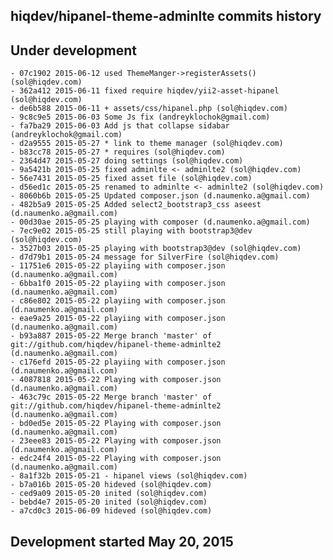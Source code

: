 hiqdev/hipanel-theme-adminlte commits history
---------------------------------------------

## Under development

    - 07c1902 2015-06-12 used ThemeManger->registerAssets() (sol@hiqdev.com)
    - 362a412 2015-06-11 fixed require hiqdev/yii2-asset-hipanel (sol@hiqdev.com)
    - de6b588 2015-06-11 + assets/css/hipanel.php (sol@hiqdev.com)
    - 9c8c9e5 2015-06-03 Some Js fix (andreyklochok@gmail.com)
    - fa7ba29 2015-06-03 Add js that collapse sidabar (andreyklochok@gmail.com)
    - d2a9555 2015-05-27 * link to theme manager (sol@hiqdev.com)
    - b83cc78 2015-05-27 * requires (sol@hiqdev.com)
    - 2364d47 2015-05-27 doing settings (sol@hiqdev.com)
    - 9a5421b 2015-05-25 fixed adminlte <- adminlte2 (sol@hiqdev.com)
    - 56e7431 2015-05-25 fixed asset file (sol@hiqdev.com)
    - d56ed1c 2015-05-25 renamed to adminlte <- adminlte2 (sol@hiqdev.com)
    - 8060b6b 2015-05-25 Updated composer.json (d.naumenko.a@gmail.com)
    - 482b5a9 2015-05-25 Added select2_bootstrap3_css aseest (d.naumenko.a@gmail.com)
    - 00d30ae 2015-05-25 playing with composer (d.naumenko.a@gmail.com)
    - 7ec9e02 2015-05-25 still playing with bootstrap3@dev (sol@hiqdev.com)
    - 3527b03 2015-05-25 playing with bootstrap3@dev (sol@hiqdev.com)
    - d7d79b1 2015-05-24 message for SilverFire (sol@hiqdev.com)
    - 11751e6 2015-05-22 playiing with composer.json (d.naumenko.a@gmail.com)
    - 6bba1f0 2015-05-22 playiing with composer.json (d.naumenko.a@gmail.com)
    - c86e802 2015-05-22 playiing with composer.json (d.naumenko.a@gmail.com)
    - eae9a25 2015-05-22 playiing with composer.json (d.naumenko.a@gmail.com)
    - b93a887 2015-05-22 Merge branch 'master' of git://github.com/hiqdev/hipanel-theme-adminlte2 (d.naumenko.a@gmail.com)
    - c176efd 2015-05-22 playiing with composer.json (d.naumenko.a@gmail.com)
    - 4087818 2015-05-22 Playing with composer.json (d.naumenko.a@gmail.com)
    - 463c79c 2015-05-22 Merge branch 'master' of git://github.com/hiqdev/hipanel-theme-adminlte2 (d.naumenko.a@gmail.com)
    - bd0ed5e 2015-05-22 Playing with composer.json (d.naumenko.a@gmail.com)
    - 23eee83 2015-05-22 Playing with composer.json (d.naumenko.a@gmail.com)
    - edc24f4 2015-05-22 Playing with composer.json (d.naumenko.a@gmail.com)
    - 8a1f32b 2015-05-21 - hipanel views (sol@hiqdev.com)
    - b7a016b 2015-05-20 hideved (sol@hiqdev.com)
    - ced9a09 2015-05-20 inited (sol@hiqdev.com)
    - bebd4e7 2015-05-20 inited (sol@hiqdev.com)
    - a7cd0c3 2015-06-09 hideved (sol@hiqdev.com)

## Development started May 20, 2015

